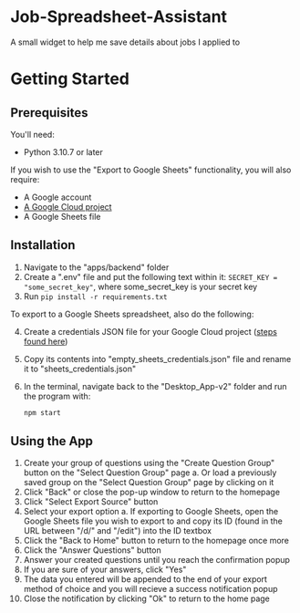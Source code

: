 # Job-Spreadsheet-Assistant
A small widget to help me save details about jobs I applied to

# Getting Started
## Prerequisites
You'll need:
- Python 3.10.7 or later

If you wish to use the "Export to Google Sheets" functionality, you will also require:
- A Google account
- [A Google Cloud project](https://developers.google.com/workspace/guides/create-project)
- A Google Sheets file

## Installation
1. Navigate to the "apps/backend" folder
2. Create a ".env" file and put the following text within it: `SECRET_KEY = "some_secret_key"`, where some_secret_key is your secret key
4. Run `pip install -r requirements.txt`

To export to a Google Sheets spreadsheet, also do the following:

4. Create a credentials JSON file for your Google Cloud project ([steps found here](https://developers.google.com/sheets/api/quickstart/python#authorize_credentials_for_a_desktop_application))
5. Copy its contents into "empty_sheets_credentials.json" file and rename it to "sheets_credentials.json"

6. In the terminal, navigate back to the "Desktop_App-v2" folder and run the program with:
   ```sh
   npm start
   ```
   
## Using the App
1. Create your group of questions using the "Create Question Group" button on the "Select Question Group" page
   a. Or load a previously saved group on the "Select Question Group" page by clicking on it
2. Click "Back" or close the pop-up window to return to the homepage
3. Click "Select Export Source" button
4. Select your export option
   a. If exporting to Google Sheets, open the Google Sheets file you wish to export to and copy its ID (found in the URL between "/d/" and "/edit") into the ID textbox
6. Click the "Back to Home" button to return to the homepage once more
7. Click the "Answer Questions" button
8. Answer your created questions until you reach the confirmation popup
9. If you are sure of your answers, click "Yes"
10. The data you entered will be appended to the end of your export method of choice and you will recieve a success notification popup
11. Close the notification by clicking "Ok" to return to the home page
